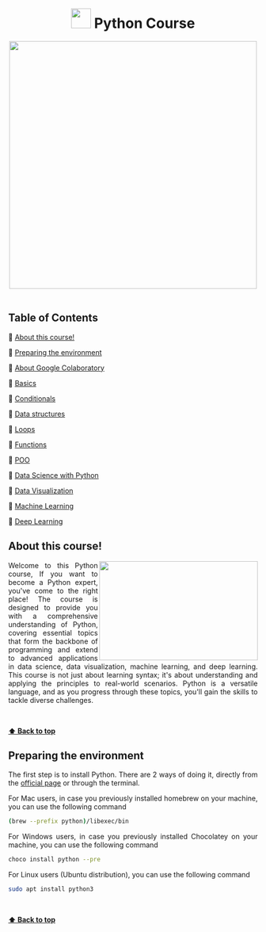 <h1 align="center"> 
<img src="https://media.tenor.com/8oox5-cM_2kAAAAj/python.gif" width=40>
  Python Course
</h1>

<div align="center">
  <img src="https://media.tenor.com/_7r8RXryt3QAAAAM/python-powered.gif" width=500>
</div>
<br>

<div>
  <h2> Table of Contents </h2>
  
  <p>🐍 <a href="#about-this-course"> About this course!</a></p> 
  <p>🐍 <a href="#preparing-the-environment"> Preparing the environment</a></p>
  <p>🐍 <a href="https://github.com/EduDN/Python-AI/blob/main/Tema00.ipynb"> About Google Colaboratory</a></p>
  <p>🐍 <a href="#"> Basics</a></p>
  <p>🐍 <a href="#"> Conditionals</a></p>
  <p>🐍 <a href="#"> Data structures</a></p>
  <p>🐍 <a href="#"> Loops</a></p>
  <p>🐍 <a href="#"> Functions</a></p>
  <p>🐍 <a href="#"> POO</a></p>
  <p>🐍 <a href="#"> Data Science with Python</a></p>
  <p>🐍 <a href="#"> Data Visualization</a></p>
  <p>🐍 <a href="#"> Machine Learning</a></p>
  <p>🐍 <a href="#"> Deep Learning</a></p>
  
</div>

<div align="justify">  
  <h2>About this course!</h2>
  <img align="right" src="https://i.ytimg.com/vi/qNSd1rkNlR0/maxresdefault.jpg" width=320 height=200>
  <p>Welcome to this Python course, If you want to become a Python expert, you've come to the right place! The course is designed to provide you with a comprehensive understanding of Python, covering essential topics that form the backbone of programming and extend to advanced applications in data science, data visualization, machine learning, and deep learning. This course is not just about learning syntax; it's about understanding and applying the principles to real-world scenarios. Python is a versatile language, and as you progress through these topics, you'll gain the skills to tackle diverse challenges.</p>
</div>
<div>
  <br>
</div>

**[⬆ Back to top](#-table-of-contents-)**

<div align="justify">
  <h2>Preparing the environment</h2>
  <p>The first step is to install Python. There are 2 ways of doing it, directly from the <a href="https://www.python.org/downloads/">official page</a> or through the terminal.</p>
  <p>For Mac users, in case you previously installed homebrew on your machine, you can use the following command</p>
</div>

```bash
(brew --prefix python)/libexec/bin
```
<div align="justify">
  <p>For Windows users, in case you previously installed Chocolatey on your machine, you can use the following command</p>
</div>

```bash
choco install python --pre 
```
<div align="justify">
  <p>For Linux users (Ubuntu distribution), you can use the following command</p>
</div>

```bash
sudo apt install python3
```

<div>
  <br>
</div>

**[⬆ Back to top](#-table-of-contents-)**
